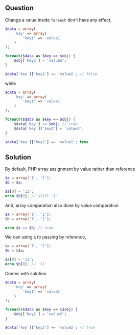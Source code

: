 ## Question

Change a value inside `foreach` don't have any effect,

```php
$data = array(
    'key' => array(
        'key1' => 'value1'
    )
);

foreach($data as $key => $obj) {
    $obj['key2'] = 'value2';
}

$data['key']['key2'] == 'value2'; // false
```

while

```php
$data = array(
    'key' => array(
        'key1' => 'value1'
    )
);

foreach($data as $key => $obj) {
    $data['key'] == $obj; // true
    $data['key']['key2'] = 'value2';
}

$data['key']['key2'] == 'value2'; true
```

## Solution

By default, PHP array assignment by value rather than reference

```php
$a = array('1', '2');
$b = $a;

$a[0] = '11';
echo $b[0]; // still '1'
```

And, array comparation also done by value comparation

```php
$a = array('1', '2');
$b = array('1', '2');

echo $a == $b; // true
```

We can using `&` to passing by reference,

```php
$a = array('1', '2');
$b = &$a;

$a[0] = '11';
echo $b[0]; // '11'
```

Comes with solution

```php
$data = array(
    'key' => array(
        'key1' => 'value1'
    )
);

foreach($data as $key => &$obj) {
    $obj['key2'] = 'value2';
}

$data['key']['key2'] == 'value2'; // true
```
